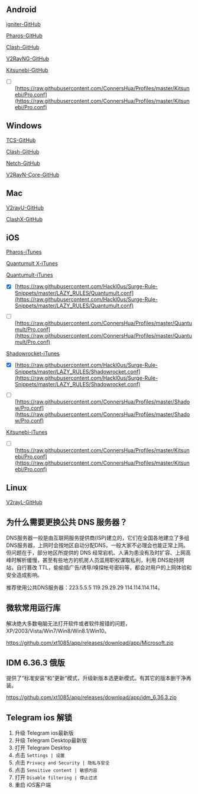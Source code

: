 ## Android

[igniter-GitHub](https://github.com/trojan-gfw/igniter/releases)

[Pharos-GitHub](https://github.com/PharosVip/Pharos-Android-Test/releases/latest)

[Clash-GitHub](https://github.com/Kr328/ClashForAndroid/releases)

[V2RayNG-GitHub](https://github.com/2dust/v2rayNG/releases/latest)

[Kitsunebi-GitHub](https://github.com/xt1085/app/releases/download/app/Kitsunebi.apk)

- [ ] [https://raw.githubusercontent.com/ConnersHua/Profiles/master/Kitsunebi/Pro.conf](https://raw.githubusercontent.com/ConnersHua/Profiles/master/Kitsunebi/Pro.conf)

## Windows

[TCS-GitHub](https://github.com/KevinZonda/trojan-client-slim/releases)

[Clash-GitHub](https://github.com/Fndroid/clash_for_windows_pkg/releases/latest)

[Netch-GitHub](https://github.com/NetchX/Netch/releases/latest)

[V2RayN-Core-GitHub](https://github.com/2dust/v2rayN/releases/latest/download/v2rayN-Core.zip)


## Mac

[V2rayU-GitHub](https://github.com/yanue/V2rayU/releases/latest/download/V2rayU.dmg)

[ClashX-GitHub](https://github.com/yichengchen/clashX/releases/latest/download/ClashX.dmg)

## iOS

[Pharos-iTunes](https://apps.apple.com/us/app/pharos-pro/id1456610173)

[Quantumult X-iTunes](https://apps.apple.com/us/app/quantumult-x/id1443988620)

[Quantumult-iTunes](https://itunes.apple.com/us/app/quantumult/id1252015438?mt=8)

- [x] [https://raw.githubusercontent.com/Hackl0us/Surge-Rule-Snippets/master/LAZY_RULES/Quantumult.conf](https://raw.githubusercontent.com/Hackl0us/Surge-Rule-Snippets/master/LAZY_RULES/Quantumult.conf)

- [ ] [https://raw.githubusercontent.com/ConnersHua/Profiles/master/Quantumult/Pro.conf](https://raw.githubusercontent.com/ConnersHua/Profiles/master/Quantumult/Pro.conf)

[Shadowrocket-iTunes](https://apps.apple.com/us/app/shadowrocket/id932747118)

- [x] [https://raw.githubusercontent.com/Hackl0us/Surge-Rule-Snippets/master/LAZY_RULES/Shadowrocket.conf](https://raw.githubusercontent.com/Hackl0us/Surge-Rule-Snippets/master/LAZY_RULES/Shadowrocket.conf)

- [ ] [https://raw.githubusercontent.com/ConnersHua/Profiles/master/Shadow/Pro.conf](https://raw.githubusercontent.com/ConnersHua/Profiles/master/Shadow/Pro.conf)

[Kitsunebi-iTunes](https://itunes.apple.com/us/app/kitsunebi-proxy-utility/id1446584073?mt=8)

- [ ] [https://raw.githubusercontent.com/ConnersHua/Profiles/master/Kitsunebi/Pro.conf](https://raw.githubusercontent.com/ConnersHua/Profiles/master/Kitsunebi/Pro.conf)

## Linux

[V2rayL-GitHub](https://github.com/jiangxufeng/v2rayL/releases/latest)

## 为什么需要更换公共 DNS 服务器？

DNS服务器一般是由互联网服务提供商(ISP)建立的，它们在全国各地建立了多组DNS服务器，上网时会按地区自动分配DNS，一般大家不必理会也能正常上网。但问题在于，部分地区所提供的 DNS 经常宕机、人满为患没有及时扩容、上网高峰时解析缓慢，甚至有些地方的机房人员滥用职权谋取私利，利用 DNS劫持网站，自行篡改 TTL，偷偷插广告/诱导/嗅探帐号密码等，都会对用户的上网体验和安全造成影响。

推荐使用公共DNS服务器：223.5.5.5 119.29.29.29 114.114.114.114。

## 微软常用运行库

解决绝大多数电脑无法打开软件或者软件报错的问题，XP/2003/Vista/Win7/Win8/Win8.1/Win10。

https://github.com/xt1085/app/releases/download/app/Microsoft.zip

## IDM 6.36.3 俄版

提供了“标准安装”和“更新”模式，升级新版本选更新模式。有其它的版本删干净再装。

https://github.com/xt1085/app/releases/download/app/idm_6.36.3.zip

## Telegram ios 解锁

1.  升级 Telegram ios最新版
2.  升级 Telegram Desktop最新版
3.  打开 Telegram Desktop
4.  点击 `Settings | 设置`
5.  点击 `Privacy and Security | 隐私与安全`
6.  点击 `Sensitive content | 敏感内容`
7.  打开 `Disable filtering | 停止过滤`
8.  重启 iOS客户端
